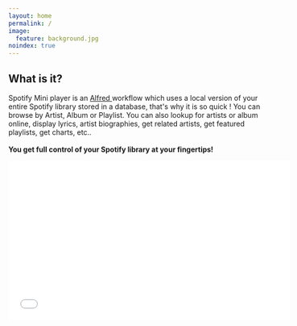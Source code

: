 ```yaml
---
layout: home
permalink: /
image:
  feature: background.jpg
noindex: true
---
```




<div class="tiles">

<div class="tile">
  <h2 class="post-title">What is it?</h2>
  <p class="post-excerpt">
Spotify Mini player is an <a href="http://www.alfredapp.com"> Alfred </a> workflow which uses a local version of your entire Spotify library stored in a database, that's why it is so quick ! 
You can browse by Artist, Album or Playlist. You can also lookup for artists or album online, display lyrics, artist biographies, get related artists, get featured playlists, get charts, etc..

</br>
</br>
<b>You get full control of your Spotify library at your fingertips!</b>

</p>
</div><!-- /.tile -->


<center>
<iframe width="560" height="315" src="//www.youtube.com/embed/Cx7gHRBoNbg" frameborder="0"> </iframe>
</center>


</div><!-- /.tiles -->
